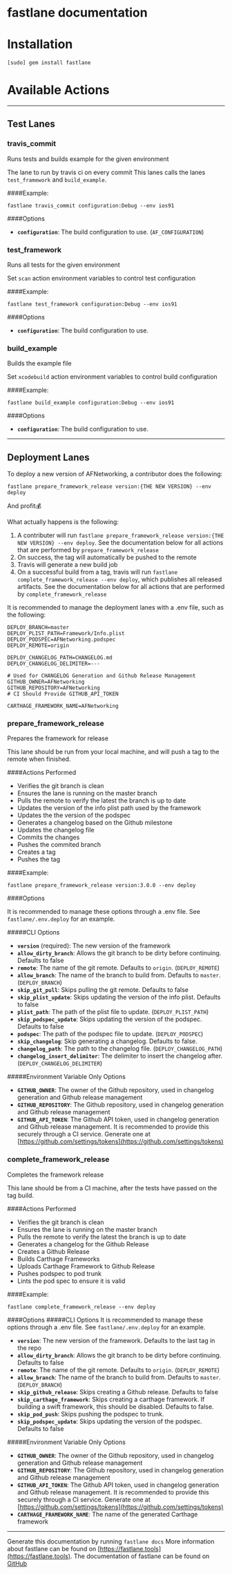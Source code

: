 fastlane documentation
================
# Installation
```
[sudo] gem install fastlane
```
# Available Actions
---
## Test Lanes
### travis_commit
Runs tests and builds example for the given environment

The lane to run by travis ci on every commit This lanes calls the lanes `test_framework` and `build_example`.

####Example:

```
fastlane travis_commit configuration:Debug --env ios91
```

####Options

 * **`configuration`**: The build configuration to use. (`AF_CONFIGURATION`)


### test_framework
Runs all tests for the given environment

Set `scan` action environment variables to control test configuration

####Example:

```
fastlane test_framework configuration:Debug --env ios91
```

####Options

 * **`configuration`**: The build configuration to use.


### build_example
Builds the example file

Set `xcodebuild` action environment variables to control build configuration

####Example:

```
fastlane build_example configuration:Debug --env ios91
```

####Options

 * **`configuration`**: The build configuration to use.

---
## Deployment Lanes
To deploy a new version of AFNetworking, a contributor does the following:

```
fastlane prepare_framework_release version:{THE NEW VERSION} --env deploy
```
And profit💰

What actually happens is the following:

 1. A contributer will run `fastlane prepare_framework_release version:{THE NEW VERSION} --env deploy`. See the documentation below for all actions that are performed by `prepare_framework_release`
 2. On success, the tag will automatically be pushed to the remote
 3. Travis will generate a new build job
 4. On a successful build from a tag, travis will run `fastlane complete_framework_release --env deploy`, which publishes all released artifacts. See the documentation below for all actions that are performed by `complete_framework_release`


It is recommended to manage the deployment lanes with a .env file, such as the following:

```
DEPLOY_BRANCH=master
DEPLOY_PLIST_PATH=Framework/Info.plist
DEPLOY_PODSPEC=AFNetworking.podspec
DEPLOY_REMOTE=origin

DEPLOY_CHANGELOG_PATH=CHANGELOG.md
DEPLOY_CHANGELOG_DELIMITER=---

# Used for CHANGELOG Generation and Github Release Management
GITHUB_OWNER=AFNetworking
GITHUB_REPOSITORY=AFNetworking
# CI Should Provide GITHUB_API_TOKEN

CARTHAGE_FRAMEWORK_NAME=AFNetworking
```

### prepare_framework_release

Prepares the framework for release

This lane should be run from your local machine, and will push a tag to the remote when finished.

####Actions Performed
 * Verifies the git branch is clean
 * Ensures the lane is running on the master branch
 * Pulls the remote to verify the latest the branch is up to date
 * Updates the version of the info plist path used by the framework
 * Updates the the version of the podspec
 * Generates a changelog based on the Github milestone
 * Updates the changelog file
 * Commits the changes
 * Pushes the commited branch
 * Creates a tag
 * Pushes the tag

####Example:

```
fastlane prepare_framework_release version:3.0.0 --env deploy
```

####Options

It is recommended to manage these options through a .env file. See `fastlane/.env.deploy` for an example.

#####CLI Options
 * **`version`** (required): The new version of the framework
 * **`allow_dirty_branch`**: Allows the git branch to be dirty before continuing. Defaults to false
 * **`remote`**: The name of the git remote. Defaults to `origin`. (`DEPLOY_REMOTE`)
 * **`allow_branch`**: The name of the branch to build from. Defaults to `master`. (`DEPLOY_BRANCH`)
 * **`skip_git_pull`**: Skips pulling the git remote. Defaults to false
 * **`skip_plist_update`**: Skips updating the version of the info plist. Defaults to false
 * **`plist_path`**: The path of the plist file to update. (`DEPLOY_PLIST_PATH`)
 * **`skip_podspec_update`**: Skips updating the version of the podspec. Defaults to false
 * **`podspec`**: The path of the podspec file to update. (`DEPLOY_PODSPEC`)
 * **`skip_changelog`**: Skip generating a changelog. Defaults to false.
 * **`changelog_path`**: The path to the changelog file. (`DEPLOY_CHANGELOG_PATH`)
 * **`changelog_insert_delimiter`**: The delimiter to insert the changelog after. (`DEPLOY_CHANGELOG_DELIMITER`)

#####Environment Variable Only Options
 * **`GITHUB_OWNER`**: The owner of the Github repository, used in changelog generation and Github release management
 * **`GITHUB_REPOSITORY`**: The Github repository, used in changelog generation and Github release management
 * **`GITHUB_API_TOKEN`**: The Github API token, used in changelog generation and Github release management. It is recommended to provide this securely through a CI service. Generate one at [https://github.com/settings/tokens](https://github.com/settings/tokens)

### complete_framework_release

Completes the framework release

This lane should be from a CI machine, after the tests have passed on the tag build.

####Actions Performed
 * Verifies the git branch is clean
 * Ensures the lane is running on the master branch
 * Pulls the remote to verify the latest the branch is up to date
 * Generates a changelog for the Github Release
 * Creates a Github Release
 * Builds Carthage Frameworks
 * Uploads Carthage Framework to Github Release
 * Pushes podspec to pod trunk
 * Lints the pod spec to ensure it is valid

####Example:

```
fastlane complete_framework_release --env deploy
```

####Options
#####CLI Options
It is recommended to manage these options through a .env file. See `fastlane/.env.deploy` for an example.

 * **`version`**: The new version of the framework. Defaults to the last tag in the repo
 * **`allow_dirty_branch`**: Allows the git branch to be dirty before continuing. Defaults to false
 * **`remote`**: The name of the git remote. Defaults to `origin`. (`DEPLOY_REMOTE`)
 * **`allow_branch`**: The name of the branch to build from. Defaults to `master`. (`DEPLOY_BRANCH`)
 * **`skip_github_release`**: Skips creating a Github release. Defaults to false
 * **`skip_carthage_framework`**: Skips creating a carthage framework. If building a swift framework, this should be disabled. Defaults to false.
 * **`skip_pod_push`**: Skips pushing the podspec to trunk.
 * **`skip_podspec_update`**: Skips updating the version of the podspec. Defaults to false

#####Environment Variable Only Options
 * **`GITHUB_OWNER`**: The owner of the Github repository, used in changelog generation and Github release management
 * **`GITHUB_REPOSITORY`**: The Github repository, used in changelog generation and Github release management
 * **`GITHUB_API_TOKEN`**: The Github API token, used in changelog generation and Github release management. It is recommended to provide this securely through a CI service. Generate one at [https://github.com/settings/tokens](https://github.com/settings/tokens)
 * **`CARTHAGE_FRAMEWORK_NAME`**: The name of the generated Carthage framework

----

Generate this documentation by running `fastlane docs`
More information about fastlane can be found on [https://fastlane.tools](https://fastlane.tools).
The documentation of fastlane can be found on [GitHub](https://github.com/KrauseFx/fastlane)